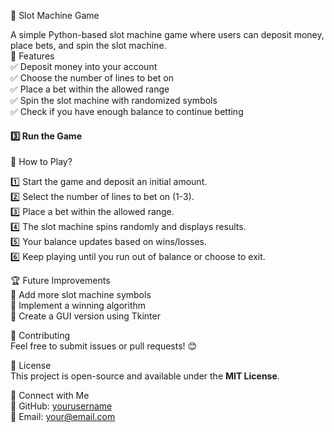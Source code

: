  🎰 Slot Machine Game  

A simple Python-based slot machine game where users can deposit money, place bets, and spin the slot machine.  
📌 Features  
✅ Deposit money into your account  
✅ Choose the number of lines to bet on  
✅ Place a bet within the allowed range  
✅ Spin the slot machine with randomized symbols  
✅ Check if you have enough balance to continue betting  



#### **3️⃣ Run the Game**
📜 How to Play?  

1️⃣ Start the game and deposit an initial amount.  
2️⃣ Select the number of lines to bet on (1-3).  
3️⃣ Place a bet within the allowed range.  
4️⃣ The slot machine spins randomly and displays results.  
5️⃣ Your balance updates based on wins/losses.  
6️⃣ Keep playing until you run out of balance or choose to exit.  




🏆 Future Improvements  
🚀 Add more slot machine symbols  
🚀 Implement a winning algorithm  
🚀 Create a GUI version using Tkinter  

 🤝 Contributing  
Feel free to submit issues or pull requests! 😊  



 📜 License  
This project is open-source and available under the **MIT License**.


🔗 Connect with Me  
💼 GitHub: [yourusername](https://github.com/yourusername)  
📧 Email: your@email.com  

